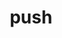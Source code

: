 ---
category: 4-letters
denotation: null
name: push
reference_link: https://www.etymonline.com/word/push
root_language: null
root_name: null
title: push
type: free
word_sums:
- respelling: push
  sum: 'Push + '
---